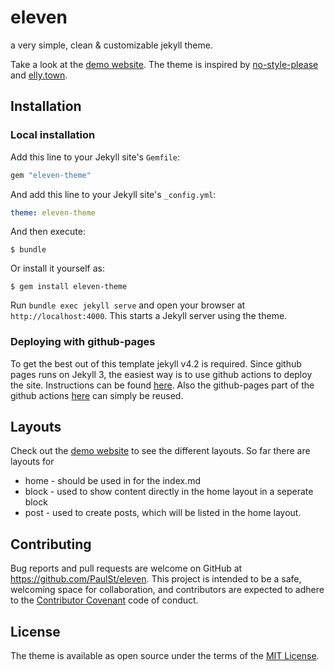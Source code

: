 # eleven
a very simple, clean & customizable jekyll theme.

Take a look at the [demo website](https://paulst.github.io/eleven/). The theme is inspired by [no-style-please](https://github.com/riggraz/no-style-please) and [elly.town](https://elly.town/).

## Installation

### Local installation
Add this line to your Jekyll site's `Gemfile`:

```ruby
gem "eleven-theme"
```

And add this line to your Jekyll site's `_config.yml`:

```yaml
theme: eleven-theme
```

And then execute:

    $ bundle

Or install it yourself as:

    $ gem install eleven-theme
    
Run `bundle exec jekyll serve` and open your browser at `http://localhost:4000`. This starts a Jekyll server using the theme.

### Deploying with github-pages
To get the best out of this template jekyll v4.2 is required. Since github pages runs on Jekyll 3, the easiest way is to use github actions to deploy the site. 
Instructions can be found [here](https://jekyllrb.com/docs/continuous-integration/github-actions/). 
Also the github-pages part of the github actions [here](https://github.com/PaulSt/eleven/blob/main/.github/workflows/ci.yml) can simply be reused.

## Layouts

Check out the [demo website](https://paulst.github.io/eleven/) to see the different layouts. So far there are layouts for 
* home - should be used in for the index.md
* block - used to show content directly in the home layout in a seperate block
* post - used to create posts, which will be listed in the home layout.

## Contributing

Bug reports and pull requests are welcome on GitHub at https://github.com/PaulSt/eleven. This project is intended to be a safe, welcoming space for collaboration, and contributors are expected to adhere to the [Contributor Covenant](http://contributor-covenant.org) code of conduct.

## License

The theme is available as open source under the terms of the [MIT License](https://opensource.org/licenses/MIT).

